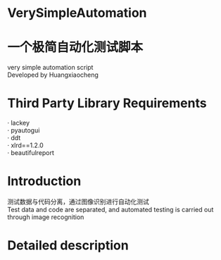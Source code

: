 # VerySimpleAutomation 
# 一个极简自动化测试脚本  
very simple automation script  
Developed by Huangxiaocheng  
# Third Party Library Requirements  
· lackey  
· pyautogui  
· ddt  
· xlrd==1.2.0  
· beautifulreport  
# Introduction  
测试数据与代码分离，通过图像识别进行自动化测试  
Test data and code are separated, and automated testing is carried out through image recognition  
# Detailed description  
